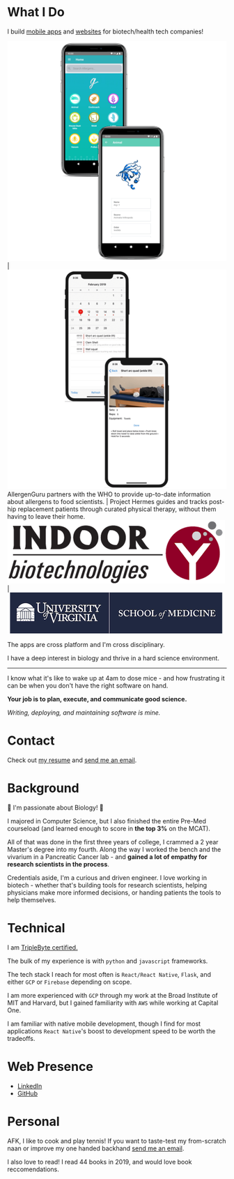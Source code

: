 # What I Do

I build [mobile apps](https://apps.apple.com/app/allergen-guru/id1373922308) and [websites](https://depmap.org/portal/) for biotech/health tech companies!

![](./mast.png) | ![](./hermes.png)
AllergenGuru partners with the WHO to provide up-to-date information about allergens to food scientists. | Project Hermes guides and tracks post-hip replacement patients through curated physical therapy, without them having to leave their home.
![](./inbio_logo.png) | ![](./uva_logo.png)


The apps are cross platform and I'm cross disciplinary.

I have a deep interest in biology and thrive in a hard science environment.

---

I know what it's like to wake up at 4am to dose mice - and how frustrating it can be when you don't have the right software on hand.

**Your job is to plan, execute, and communicate good science.**

*Writing, deploying, and maintaining software is mine.*

# Contact

Check out [my resume](https://nishantjha.org/resume.pdf) and [send me an email](mailto:me@nishantjha.org).

# Background

🧪 I'm passionate about Biology! 🧬

I majored in Computer Science, but I also finished the entire Pre-Med courseload (and learned enough to score in **the top 3%** on the MCAT). 

All of that was done in the first three years of college, I crammed a 2 year Master's degree into my fourth. Along the way I worked the bench and the vivarium in a Pancreatic Cancer lab - and **gained a lot of empathy for research scientists in the process**.

Credentials aside, I'm a curious and driven engineer. I love working in biotech - whether that's building tools for research scientists, helping physicians make more informed decisions, or handing patients the tools to help themselves.

# Technical

I am [TripleByte certified.](https://triplebyte.com/certificate/YAiPxpq)


The bulk of my experience is with `python` and `javascript` frameworks.

The tech stack I reach for most often is `React/React Native`, `Flask`, and either `GCP` or `Firebase` depending on scope.

I am more experienced with `GCP` through my work at the Broad Institute of MIT and Harvard, but I gained familiarity with `AWS` while working at Capital One.

I am familiar with native mobile development, though I find for most applications `React Native`'s boost to development speed to be worth the tradeoffs.

# Web Presence

 - [LinkedIn](https://linkedin.com/in/ninjha01/)
 - [GitHub](https://github.com/ninjha01/)

# Personal

AFK, I like to cook and play tennis! If you want to taste-test my from-scratch naan or improve my one handed backhand [send me an email](mailto:me@nishantjha.org).

I also love to read! I read 44 books in 2019, and would love book reccomendations.
